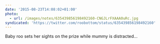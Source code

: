 ```yaml
---
date: '2015-08-23T14:08:02+01:00'
photo:
  - url: /images/notes/635439856198492160-CNGJLrFXAAA0uRc.jpg
syndicated: 'https://twitter.com/roobottom/status/635439856198492160'
---
```

Baby roo sets her sights on the prize while mummy is distracted... 
